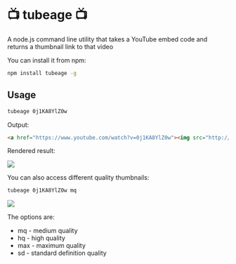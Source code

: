 # :tv: tubeage :tv:
A node.js command line utility that takes a YouTube embed code and returns a thumbnail link to that video

You can install it from npm:
```bash
npm install tubeage -g
```


## Usage 
``` bash
tubeage 0j1KA8YlZ0w
```

Output:
``` html 
<a href="https://www.youtube.com/watch?v=0j1KA8YlZ0w"><img src="http://img.youtube.com/vi/0j1KA8YlZ0w/default.jpg"/></a>
```

Rendered result:

<a href="https://www.youtube.com/watch?v=0j1KA8YlZ0w"><img src="http://img.youtube.com/vi/0j1KA8YlZ0w/default.jpg"/></a>

You can also access different quality thumbnails:

``` bash
tubeage 0j1KA8YlZ0w mq
```
<a href="https://www.youtube.com/watch?v=0j1KA8YlZ0w"><img src="http://img.youtube.com/vi/0j1KA8YlZ0w/mqdefault.jpg"/></a>

The options are: 

* mq - medium quality
* hq - high quality
* max - maximum quality
* sd - standard definition quality

